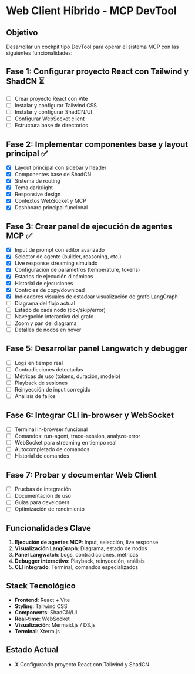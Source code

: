 # Web Client Híbrido - MCP DevTool

## Objetivo
Desarrollar un cockpit tipo DevTool para operar el sistema MCP con las siguientes funcionalidades:

## Fase 1: Configurar proyecto React con Tailwind y ShadCN ⏳
- [ ] Crear proyecto React con Vite
- [ ] Instalar y configurar Tailwind CSS
- [ ] Instalar y configurar ShadCN/UI
- [ ] Configurar WebSocket client
- [ ] Estructura base de directorios

## Fase 2: Implementar componentes base y layout principal ✅
- [x] Layout principal con sidebar y header
- [x] Componentes base de ShadCN
- [x] Sistema de routing
- [x] Tema dark/light
- [x] Responsive design
- [x] Contextos WebSocket y MCP
- [x] Dashboard principal funcional
## Fase 3: Crear panel de ejecución de agentes MCP ✅
- [x] Input de prompt con editor avanzado
- [x] Selector de agente (builder, reasoning, etc.)
- [x] Live response streaming simulado
- [x] Configuración de parámetros (temperature, tokens)
- [x] Estados de ejecución dinámicos
- [x] Historial de ejecuciones
- [x] Controles de copy/download
- [x] Indicadores visuales de estadoar visualización de grafo LangGraph
- [ ] Diagrama del flujo actual
- [ ] Estado de cada nodo (tick/skip/error)
- [ ] Navegación interactiva del grafo
- [ ] Zoom y pan del diagrama
- [ ] Detalles de nodos en hover

## Fase 5: Desarrollar panel Langwatch y debugger
- [ ] Logs en tiempo real
- [ ] Contradicciones detectadas
- [ ] Métricas de uso (tokens, duración, modelo)
- [ ] Playback de sesiones
- [ ] Reinyección de input corregido
- [ ] Análisis de fallos

## Fase 6: Integrar CLI in-browser y WebSocket
- [ ] Terminal in-browser funcional
- [ ] Comandos: run-agent, trace-session, analyze-error
- [ ] WebSocket para streaming en tiempo real
- [ ] Autocompletado de comandos
- [ ] Historial de comandos

## Fase 7: Probar y documentar Web Client
- [ ] Pruebas de integración
- [ ] Documentación de uso
- [ ] Guías para developers
- [ ] Optimización de rendimiento

## Funcionalidades Clave
1. **Ejecución de agentes MCP**: Input, selección, live response
2. **Visualización LangGraph**: Diagrama, estado de nodos
3. **Panel Langwatch**: Logs, contradicciones, métricas
4. **Debugger interactivo**: Playback, reinyección, análisis
5. **CLI integrado**: Terminal, comandos especializados

## Stack Tecnológico
- **Frontend**: React + Vite
- **Styling**: Tailwind CSS
- **Components**: ShadCN/UI
- **Real-time**: WebSocket
- **Visualización**: Mermaid.js / D3.js
- **Terminal**: Xterm.js

## Estado Actual
- ⏳ Configurando proyecto React con Tailwind y ShadCN

